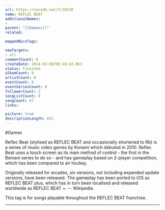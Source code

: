 ```yaml
---
url: https://vocadb.net/T/10330
name: REFLEC BEAT
additionalNames: 
- 
parent: "[[bemani]]"
related:

mappedNicoTags:

newTargets:
- all
commentCount: 0
createDate: 2024-03-08T00:48:43.063
status: Finished
albumCount: 0
artistCount: 0
eventCount: 0
eventSeriesCount: 0
followerCount: 2
songListCount: 0
songCount: 67
links: 

picture: true
descriptionLength: 651
---
```


#Games

Reflec Beat (stylised as REFLEC BEAT and occasionally shortened to Rb) is a series of music video games by Konami which debuted in 2010. Reflec Beat uses a touch screen as its main method of control - the first in the Bemani series to do so - and has gameplay based on 2-player competition, which has been compared to air hockey.

Originally released for arcades, six versions, not including expanded update versions, have been released. The gameplay has been ported to iOS as REFLEC BEAT plus, which has in turn been localised and released worldwide as REFLEC BEAT +.
-- Wikipedia

This tag is for songs playable throughout the REFLEC BEAT franchise.

---

